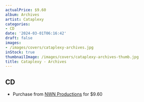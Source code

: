 ```yaml
---
actualPrice: $9.60
album: Archives
artist: Cataplexy
categories:
- CD
date: '2024-03-01T06:16:42'
draft: false
images:
- /images/covers/cataplexy-archives.jpg
inStock: true
thumbnailImage: /images/covers/cataplexy-archives-thumb.jpg
title: Cataplexy - Archives
---
```


## CD
* Purchase from [NWN Productions](http://shop.nwnprod.com/index.php?route=product/product&path=93&product_id=36144&sort=pd.name&order=ASC) for $9.60
